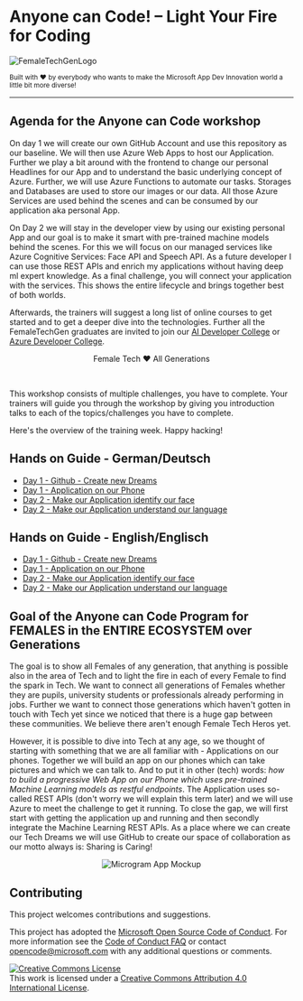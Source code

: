 # Anyone can Code! – Light Your Fire for Coding

![FemaleTechGenLogo](./img/anyone-can-code_1400x300.png)

  <p>
    <sub>Built with ❤ by everybody who wants to make the Microsoft App Dev Innovation world a little bit more diverse! </sub>
  </p>

</div>

<hr>

## Agenda for the Anyone can Code workshop

On day 1 we will create our own GitHub Account and use this repository as our baseline. We will then use Azure Web Apps to host our Application. Further we play a bit around with the frontend to change our personal Headlines for our App and to understand the basic underlying concept of Azure. Further, we will use Azure Functions to automate our tasks. Storages and Databases are used to store our images or our data. All those Azure Services are used behind the scenes and can be consumed by our application aka personal App.

On Day 2 we will stay in the developer view by using our existing personal App and our goal is to make it smart with pre-trained machine models behind the scenes. For this we will focus on our managed services like Azure Cognitive Services: Face API and Speech API. As a future developer I can use those REST APIs and enrich my applications without having deep ml expert knowledge.
As a final challenge, you will connect your application with the services. This shows the entire lifecycle and brings together best of both worlds.

Afterwards, the trainers will suggest a long list of online courses to get started and to get a deeper dive into the technologies.
Further all the FemaleTechGen graduates are invited to join our [AI Developer College](https://github.com/aidevcollege/aidevcollege) or
[Azure Developer College](https://github.com/azuredevcollege/trainingdays).

<div align="center">
  <p> Female Tech ❤︎ All Generations</p>
</div>

<br>

This workshop consists of multiple challenges, you have to complete. Your trainers will guide you through the workshop by giving you introduction talks to each of the topics/challenges you have to complete.

Here's the overview of the training week. Happy hacking!

## Hands on Guide - German/Deutsch

- [Day 1 - Github - Create new Dreams](day1/Github/DE_README.md)
- [Day 1 - Application on our Phone ](day1/Application/DE_README.md)
- [Day 2 - Make our Application identify our face](day2/Face/DE_README.md)
- [Day 2 - Make our Application understand our language](day2/Speech/DE_README.md)

## Hands on Guide - English/Englisch

- [Day 1 - Github - Create new Dreams](day1/Github/README.md)
- [Day 1 - Application on our Phone ](day1/Application/README.md)
- [Day 2 - Make our Application identify our face](day2/Face/README.md)
- [Day 2 - Make our Application understand our language](day2/Speech/README.md)

## Goal of the Anyone can Code Program for FEMALES in the ENTIRE ECOSYSTEM over Generations

The goal is to show all Females of any generation, that anything is possible also in the area of Tech and to light the fire in each of every Female to find the spark in Tech. We want to connect all generations of Females whether they are pupils, university students or professionals already performing in jobs. Further we want to connect those generations which haven't gotten in touch with Tech yet since we noticed that there is a huge gap between these communities. We believe there aren't enough Female Tech Heros yet.

However, it is possible to dive into Tech at any age, so we thought of starting with something that we are all familiar with - Applications on our phones. Together we will build an app on our phones which can take pictures and which we can talk to. And to put it in other (tech) words: _how to build a progressive Web App on our Phone which uses pre-trained Machine Learning models as restful endpoints_. The Application uses so-called REST APIs (don't worry we will explain this term later) and we will use Azure to meet the challenge to get it running.
To close the gap, we will first start with getting the application up and running and then secondly integrate the Machine Learning REST APIs. As a place where we can create our Tech Dreams we will use GitHub to create our space of collaboration as our motto always is: Sharing is Caring!

<div align="center">
  <p></p>
  <img src="./img/microgram-mock.png" alt="Microgram App Mockup" />
</div>

## Contributing

This project welcomes contributions and suggestions.

This project has adopted the [Microsoft Open Source Code of Conduct](https://opensource.microsoft.com/codeofconduct/).
For more information see the [Code of Conduct FAQ](https://opensource.microsoft.com/codeofconduct/faq/) or
contact [opencode@microsoft.com](mailto:opencode@microsoft.com) with any additional questions or comments.

[![Creative Commons License](https://i.creativecommons.org/l/by/4.0/88x31.png)](http://creativecommons.org/licenses/by/4.0/)  
This work is licensed under a [Creative Commons Attribution 4.0 International License](http://creativecommons.org/licenses/by/4.0/).
